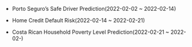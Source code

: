 - Porto Seguro’s Safe Driver Prediction(2022-02-02 ~ 2022-02-14)

- Home Credit Default Risk(2022-02-14 ~ 2022-02-21)

- Costa Rican Household Poverty Level Prediction(2022-02-21 ~ 2022-02-)
